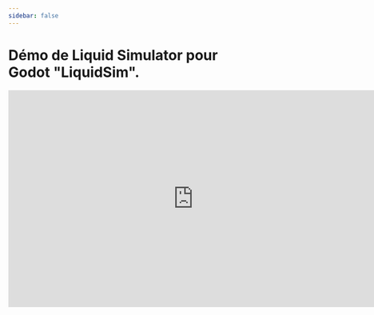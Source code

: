 ```yaml
---
sidebar: false
---
```


# Démo de Liquid Simulator pour Godot "LiquidSim".

<iframe width="740px" height="433.59px" src="https://aj-wi.github.io/Demo_LiquidSim/" title="YouTube video player" frameborder="0" allowfullscreen></iframe>
